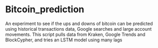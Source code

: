 # Bitcoin_prediction
An experiment to see if the ups and downs of bitcoin can be predicted using historical transactions data, Google searches and large account movements. This script pulls data from Kraken, Google Trends and BlockCypher, and tries an LSTM model using many lags
